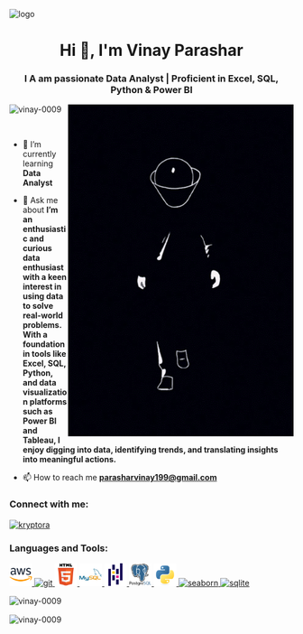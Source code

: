 ![logo](https://github.com/vinay-0009/profilewithvinay/blob/master/ai.gif.png)
<h1 align="center">Hi 👋, I'm Vinay Parashar</h1>
<h3 align="center">I A am passionate Data Analyst | Proficient in Excel, SQL, Python & Power BI</h3>
<img align="right" alt="Kryptora" width="400" src="https://github.com/codewithkryptora/CodeWithKryptora/blob/main/Picture3.gif">
<p align="left"> <img src="https://komarev.com/ghpvc/?username=vinay-0009&label=Profile%20views&color=0e75b6&style=flat" alt="vinay-0009" /> </p>

<p align="left"> <a href="https://twitter.com/" target="blank"><img src="https://img.shields.io/twitter/follow/?logo=twitter&style=for-the-badge" alt="" /></a> </p>

- 🌱 I’m currently learning **Data Analyst**

- 💬 Ask me about **I’m an enthusiastic and curious data enthusiast with a keen interest in using data to solve real-world problems. With a foundation in tools like Excel, SQL, Python, and data visualization platforms such as Power BI and Tableau, I enjoy digging into data, identifying trends, and translating insights into meaningful actions.**

- 📫 How to reach me **parasharvinay199@gmail.com**

<h3 align="left">Connect with me:</h3>
<p align="left">
<a href="https://linkedin.com/in/vinay-parashar-955975300" target="blank"><img align="center" src="https://raw.githubusercontent.com/rahuldkjain/github-profile-readme-generator/master/src/images/icons/Social/linked-in-alt.svg" alt="kryptora" height="30" width="40" /></a>

</p>

<h3 align="left">Languages and Tools:</h3>
<p align="left"> <a href="https://aws.amazon.com" target="_blank" rel="noreferrer"> <img src="https://raw.githubusercontent.com/devicons/devicon/master/icons/amazonwebservices/amazonwebservices-original-wordmark.svg" alt="aws" width="40" height="40"/> </a> <a href="https://git-scm.com/" target="_blank" rel="noreferrer"> <img src="https://www.vectorlogo.zone/logos/git-scm/git-scm-icon.svg" alt="git" width="40" height="40"/> </a> <a href="https://www.w3.org/html/" target="_blank" rel="noreferrer"> <img src="https://raw.githubusercontent.com/devicons/devicon/master/icons/html5/html5-original-wordmark.svg" alt="html5" width="40" height="40"/> </a> <a href="https://www.mysql.com/" target="_blank" rel="noreferrer"> <img src="https://raw.githubusercontent.com/devicons/devicon/master/icons/mysql/mysql-original-wordmark.svg" alt="mysql" width="40" height="40"/> </a> <a href="https://pandas.pydata.org/" target="_blank" rel="noreferrer"> <img src="https://raw.githubusercontent.com/devicons/devicon/2ae2a900d2f041da66e950e4d48052658d850630/icons/pandas/pandas-original.svg" alt="pandas" width="40" height="40"/> </a> <a href="https://www.postgresql.org" target="_blank" rel="noreferrer"> <img src="https://raw.githubusercontent.com/devicons/devicon/master/icons/postgresql/postgresql-original-wordmark.svg" alt="postgresql" width="40" height="40"/> </a> <a href="https://www.python.org" target="_blank" rel="noreferrer"> <img src="https://raw.githubusercontent.com/devicons/devicon/master/icons/python/python-original.svg" alt="python" width="40" height="40"/> </a> <a href="https://seaborn.pydata.org/" target="_blank" rel="noreferrer"> <img src="https://seaborn.pydata.org/_images/logo-mark-lightbg.svg" alt="seaborn" width="40" height="40"/> </a> <a href="https://www.sqlite.org/" target="_blank" rel="noreferrer"> <img src="https://www.vectorlogo.zone/logos/sqlite/sqlite-icon.svg" alt="sqlite" width="40" height="40"/> </a> </p>

<p><img align="center" src="https://github-readme-stats.vercel.app/api/top-langs?username=vinay-0009&show_icons=true&locale=en&layout=compact" alt="vinay-0009" /></p>

<p><img align="center" src="https://github-readme-streak-stats.herokuapp.com/?user=vinay-0009&" alt="vinay-0009" /></p>
